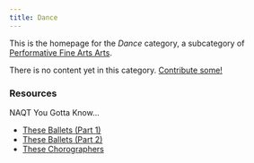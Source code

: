 ```yaml
---
title: Dance
---
```


This is the homepage for the *Dance* category, a subcategory of [Performative Fine Arts Arts](../index.html).

There is no content yet in this category. [Contribute some!](/contribute/index.html)

### Resources

NAQT You Gotta Know...

- [These Ballets (Part 1)](https://www.naqt.com/you-gotta-know/ballets.html)
- [These Ballets (Part 2)](https://www.naqt.com/you-gotta-know/ballets-2.html)
- [These Chorographers](https://www.naqt.com/you-gotta-know/choreographers.html)
